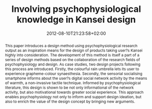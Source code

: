 ---
members: ["PLevy"]
slug: involving-psychophysiological-knowledge-in-kansei-design
title: "Involving psychophysiological knowledge in Kansei design"
layout: single
searchFilter: Publication
searchWeight: 8
publitype: article
subsection: paper
kansei: true
researchpage: true
research: 
    -  kansei
institution:
    logo: TUe
    short: 'TU/e'
    name: "Eindhoven University of Technology"
    web: "https://www.tue.nl/en/"
    colo: "#c72125"
chaire: false
date: 2012-08-10T21:23:58+02:00
citation:
    authors:
        1: ["Levy", "Pierre", "P."]
        2: ["Kim", "Dahyun", "D."]
        3: ["Tsai", "Tung Jen", "T.J."]
        4: ["Lee", "SungHee", "S.H."]
        5: ["Yamanaka", "Toshimasa", "T."]
    year: 2012
    title: "Involving psychophysiological knowledge in Kansei design"
    journal: "International Journal of Design Engineering"
    number: 5
    volume: 2
    firstpage: "122"
    lastpage: "141"
    doi: "10.1504/IJDE.2012.053018"
reference: "Lévy, P., Kim, D., Tsai, T.J., Lee, S.H., & Yamanaka, T. (2012). Involving psychophysiological knowledge in Kansei design. International Journal of Design Engineering. 5(2), 122-141. doi:10.1504/IJDE.2012.053018"
abstract: "This paper introduces a design method using psychophysiological research output as an inspiration means for the design of products taking user?s Kansei highly into consideration. The development of this method is itself a part of a series of design methods based on the collaboration of the research fields of psychophysiology and design. As case studies, two design projects following this process are introduced. Firstly, the colourful rain umbrella lets its user to experience grapheme-colour synaesthesia. Secondly, the sensorial socialising smartphone informs about the user?s digital social network activity by the means of warmth, a non-invasive tactile technique. Informed by psychophysiological literature, this design is shown to be not only informational of the network activity, but also motivational towards greater social experience. This approach enables psychophysiology not only to inform and support design ideation, but also to enrich the value of the design concept by bringing new arguments."
link:
    1: ["paper", "paper", "https://1drv.ms/b/s!AnQx_v88q65Qv4Qir4gxhg_06JYUYA?e=RxddFl"]
    3: ["journal", "journal", "https://www.inderscienceonline.com/doi/abs/10.1504/IJDE.2012.053018"]
---